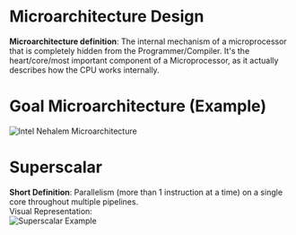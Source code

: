 # Microarchitecture Design

**Microarchitecture definition**: The internal mechanism of a microprocessor that is completely hidden from the Programmer/Compiler. 
It's the heart/core/most important component of a Microprocessor, as it actually describes how the CPU works internally.

# **Goal Microarchitecture (Example)**
![Intel Nehalem Microarchitecture](https://upload.wikimedia.org/wikipedia/commons/thumb/6/64/Intel_Nehalem_arch.svg/2000px-Intel_Nehalem_arch.svg.png)

# **Superscalar**
**Short Definition**: Parallelism (more than 1 instruction at a time) on a single core throughout multiple pipelines.  
Visual Representation:  
  ![Superscalar Example](http://image.prntscr.com/image/2bba2448a9354367af21a47c35b527b1.png)
